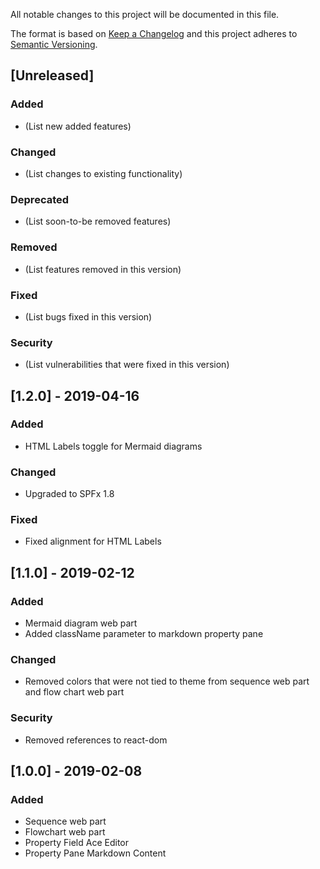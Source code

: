 All notable changes to this project will be documented in this file.

The format is based on [Keep a Changelog](http://keepachangelog.com/en/1.0.0/)
and this project adheres to [Semantic Versioning](http://semver.org/spec/v2.0.0.html).

## [Unreleased]

### Added

- (List new added features)

### Changed

- (List changes to existing functionality)

### Deprecated

- (List soon-to-be removed features)

### Removed

- (List features removed in this version)

### Fixed

- (List bugs fixed in this version)

### Security

- (List vulnerabilities that were fixed in this version)

## [1.2.0] - 2019-04-16

### Added

- HTML Labels toggle for Mermaid diagrams

### Changed

- Upgraded to SPFx 1.8

### Fixed

- Fixed alignment for HTML Labels


## [1.1.0] - 2019-02-12

### Added

- Mermaid diagram web part
- Added className parameter to markdown property pane

### Changed

- Removed colors that were not tied to theme from sequence web part and flow chart web part

### Security

- Removed references to react-dom

## [1.0.0] - 2019-02-08

### Added

- Sequence web part
- Flowchart web part
- Property Field Ace Editor
- Property Pane Markdown Content
